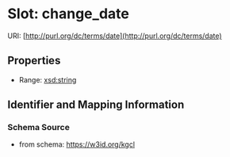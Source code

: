 # Slot: change_date

URI: [http://purl.org/dc/terms/date](http://purl.org/dc/terms/date)



<!-- no inheritance hierarchy -->


## Properties

 * Range: [xsd:string](xsd:string)



## Identifier and Mapping Information







### Schema Source


* from schema: https://w3id.org/kgcl



